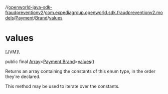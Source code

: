 //[openworld-java-sdk-fraudpreventionv2](../../../../index.md)/[com.expediagroup.openworld.sdk.fraudpreventionv2.models](../../index.md)/[Payment](../index.md)/[Brand](index.md)/[values](values.md)

# values

[JVM]\

public final [Array](https://kotlinlang.org/api/latest/jvm/stdlib/kotlin/-array/index.html)&lt;[Payment.Brand](index.md)&gt;[values](values.md)()

Returns an array containing the constants of this enum type, in the order they're declared.

This method may be used to iterate over the constants.
